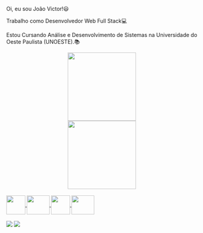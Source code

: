 Oi, eu sou João Victor!😃  

Trabalho como Desenvolvedor Web Full Stack💻

Estou Cursando Análise e Desenvolvimento de Sistemas na Universidade do Oeste Paulista (UNOESTE).📚

<div align="center">
  <a href="https://github.com/rafaballerini">
  <img height="180em" src="https://github-readme-stats.vercel.app/api?username=joaovmsantos&show_icons=true&theme=dark&include_all_commits=true&count_private=true"/>
  <br>
  <img height="180em" src="https://github-readme-stats.vercel.app/api/top-langs/?username=joaovmsantos&layout=compact&langs_count=7&theme=dark"/>
</div>  

<div style="display: inline_block"><br>
  <img align="center" height="50" width="50" src="https://cdn.jsdelivr.net/gh/devicons/devicon/icons/html5/html5-original.svg" />
  <img align="center" height="50" width="60"src="https://cdn.jsdelivr.net/gh/devicons/devicon/icons/css3/css3-original.svg" />
  <img align="center" height="50" width="50" src="https://cdn.jsdelivr.net/gh/devicons/devicon/icons/javascript/javascript-original.svg">
  <img align="center" height="50" width="60" src="https://cdn.jsdelivr.net/gh/devicons/devicon/icons/php/php-original.svg" />
</div>        

<br>

<div>
  <a href="https://www.instagram.com/jvmartins.s/" target="_blank"><img src="https://img.shields.io/badge/-Instagram-%23E4405F?style=for-the-badge&logo=instagram&logoColor=white" target="_blank"></a>
  <a href="https://www.linkedin.com/in/joão-victor-martins-dos-santos-30763a243/" target="_blank"><img src="https://img.shields.io/badge/-LinkedIn-%230077B5?style=for-the-badge&logo=linkedin&logoColor=white" target="_blank"></a>
</div>  
